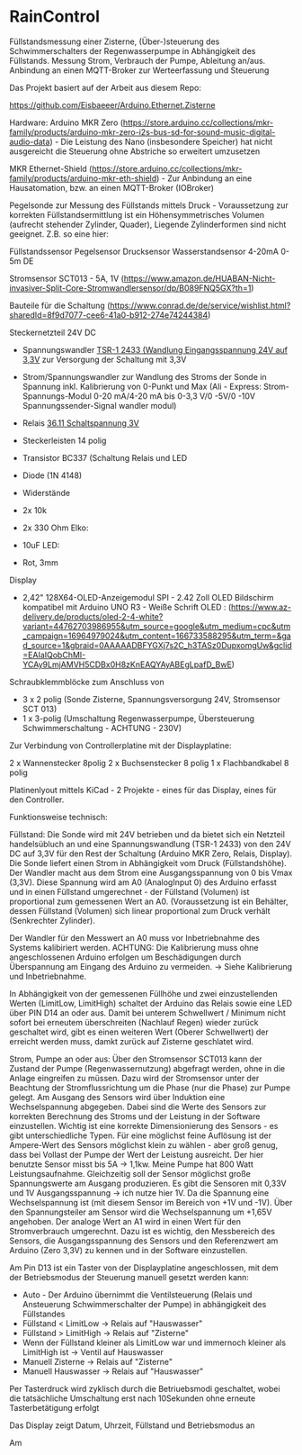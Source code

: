 # RainControl
Füllstandsmessung einer Zisterne, (Über-)steuerung des Schwimmerschalters der Regenwasserpumpe in Abhängigkeit des Füllstands. 
Messung Strom, Verbrauch der Pumpe, Ableitung an/aus. Anbindung an einen MQTT-Broker zur Werteerfassung und Steuerung

Das Projekt basiert auf der Arbeit aus diesem Repo:

https://github.com/Eisbaeeer/Arduino.Ethernet.Zisterne

Hardware:
  Arduino MKR Zero (https://store.arduino.cc/collections/mkr-family/products/arduino-mkr-zero-i2s-bus-sd-for-sound-music-digital-audio-data) - Die Leistung des Nano (insbesondere Speicher) hat nicht ausgereicht die Steuerung ohne Abstriche so erweitert umzusetzen
  
  MKR Ethernet-Shield (https://store.arduino.cc/collections/mkr-family/products/arduino-mkr-eth-shield) - Zur Anbindung an eine Hausatomation, bzw. an einen MQTT-Broker (IOBroker)
  
  Pegelsonde zur Messung des Füllstands mittels Druck - Voraussetzung zur korrekten Füllstandsermittlung ist ein Höhensymmetrisches Volumen (aufrecht stehender Zylinder, Quader), Liegende Zylinderformen sind nicht geeignet. Z.B. so eine hier:
  
  Füllstandssensor Pegelsensor Drucksensor Wasserstandsensor 4-20mA 0-5m DE
  
  Stromsensor SCT013 - 5A, 1V (https://www.amazon.de/HUABAN-Nicht-invasiver-Split-Core-Stromwandlersensor/dp/B089FNQ5GX?th=1)
  
  Bauteile für die Schaltung (https://www.conrad.de/de/service/wishlist.html?sharedId=8f9d7077-cee6-41a0-b912-274e74244384)
  
  Steckernetzteil 24V DC
  - Spannungswandler [TSR-1 2433 (Wandlung Eingangsspannung 24V auf 3,3V](https://www.conrad.de/de/p/tracopower-tsr-1-2433-dc-dc-wandler-print-24-v-dc-3-3-v-dc-1-a-75-w-anzahl-ausgaenge-1-x-inhalt-1-st-156671.html) zur Versorgung der Schaltung mit 3,3V
  - Strom/Spannungswandler zur Wandlung des Stroms der Sonde in Spannung inkl. Kalibrierung von 0-Punkt und Max (Ali - Express: Strom-Spannungs-Modul 0-20 mA/4-20 mA bis 0-3,3 V/0 -5V/0 -10V Spannungssender-Signal wandler modul)
  
  - Relais [36.11 Schaltspannung 3V](https://www.conrad.de/de/p/finder-36-11-9-003-4011-printrelais-3-v-dc-10-a-1-wechsler-1-st-3323202.html)
  - Steckerleisten 14 polig
  - Transistor BC337 (Schaltung Relais und LED
  - Diode (1N 4148)
  - Widerstände
  -   2x 10k
  -   2x 330 Ohm
  Elko:
  - 10uF
  LED:
  - Rot, 3mm
  
  Display
  - 2,42" 128X64-OLED-Anzeigemodul SPI - 2.42 Zoll OLED Bildschirm kompatibel mit Arduino UNO R3 - Weiße Schrift OLED :
  (https://www.az-delivery.de/products/oled-2-4-white?variant=44762703986955&utm_source=google&utm_medium=cpc&utm_campaign=16964979024&utm_content=166733588295&utm_term=&gad_source=1&gbraid=0AAAAADBFYGXj7s2C_h3TASz0DupxomgUw&gclid=EAIaIQobChMI-YCAy9LmjAMVH5CDBx0H8zKnEAQYAyABEgLpafD_BwE)
  
  Schraubklemmblöcke zum Anschluss von 
  - 3 x 2 polig (Sonde Zisterne, Spannungsversorgung 24V, Stromsensor SCT 013)
  - 1 x 3-polig (Umschaltung Regenwasserpumpe, Übersteuerung Schwimmerschaltung - ACHTUNG - 230V)
  
  Zur Verbindung von Controllerplatine mit der Displayplatine:
  
  2 x Wannenstecker 8polig
  2 x Buchsenstecker 8 polig 
  1 x Flachbandkabel 8 polig
  
  
Platinenlyout mittels KiCad - 2 Projekte - eines für das Display, eines für den Controller.

Funktionsweise technisch:

Füllstand:
  Die Sonde wird mit 24V betrieben und da bietet sich ein Netzteil handelsübluch an und eine Spannungswandlung (TSR-1 2433) von den 24V DC auf 3,3V für den Rest der Schaltung (Arduino MKR Zero, Relais, Display).
  Die Sonde liefert einen Strom in Abhängigkeit vom Druck (Füllstandshöhe). Der Wandler macht aus dem Strom eine Ausgangsspannung von 0 bis Vmax (3,3V).
  Diese Spannung wird am A0 (AnalogInput 0) des Arduino erfasst und in einen Füllstand umgerechnet - der Füllstand (Volumen) ist proportional zum gemessenen Wert an A0. (Voraussetzung ist ein Behälter, dessen Füllstand (Volumen) sich linear proportional zum Druck verhält (Senkrechter Zylinder).
  
  Der Wandler für den Messwert an A0 muss vor Inbetriebnahme des Systems kalibiriert werden.
  ACHTUNG: Die Kalibrierung muss ohne angeschlossenen Arduino erfolgen um Beschädigungen durch Überspannung am Eingang des Arduino zu vermeiden.
  -> Siehe Kalibrierung und Inbetriebnahme.
  
  In Abhängigkeit von der gemessenen Füllhöhe und zwei einzustellenden Werten (LimitLow, LimitHigh) schaltet der Arduino das Relais sowie eine LED über PIN D14 an oder aus. Damit bei unterem Schwellwert / Minimum nicht sofort bei erneutem überschreiten (Nachlauf Regen) wieder zurück geschaltet wird, gibt es einen weiteren Wert (Oberer Schwellwert) der erreicht werden muss, damkt zurück auf Zisterne geschlatet wird.

Strom, Pumpe an oder aus:
  Über den Stromsensor SCT013 kann der Zustand der Pumpe (Regenwassernutzung) abgefragt werden, ohne in die Anlage eingreifen zu müssen. Dazu wird der Stromsensor unter der Beachtung der Stromflussrichtung um die Phase (nur die Phase) zur Pumpe gelegt. Am Ausgang des Sensors wird über Induktion eine Wechselspannung abgegeben. Dabei sind die Werte des Sensors zur korrekten Berechnung des Stroms und der Leistung in der Software einzustellen. Wichtig ist eine korrekte Dimensionierung des Sensors - es gibt unterschiedliche Typen. Für eine möglichst feine Auflösung ist der Ampere-Wert des Sensors möglichst klein zu wählen - aber groß genug, dass bei Vollast der Pumpe der Wert der Leistung ausreicht. Der hier benutzte Sensor misst bis 5A -> 1,1kw. Meine Pumpe hat 800 Watt Leistungsaufnahme. Gleichzeitig soll der Sensor möglichst große Spannungswerte am Ausgang produzieren. Es gibt die Sensoren mit 0,33V und 1V Ausgangsspannung -> ich nutze hier 1V. Da die Spannung eine Wechselspannung ist (mit diesem Sensor im Bereich von +1V und -1V). Über den Spannungsteiler am Sensor wird die Wechselspannung um +1,65V angehoben. Der analoge Wert an A1 wird in einen Wert für den Stromverbrauch umgerechnt. Dazu ist es wichtig, den Messbereich des Sensors, die Ausgangsspannung des Sensors und den Referenzwert am Arduino (Zero 3,3V) zu kennen und in der Software einzustellen.

  Am Pin D13 ist ein Taster von der Displayplatine angeschlossen, mit dem der Betriebsmodus der Steuerung manuell gesetzt werden kann:
  - Auto - Der Arduino übernimmt die Ventilsteuerung (Relais und Ansteuerung Schwimmerschalter der Pumpe) in abhängigkeit des Füllstandes
  -   Füllstand < LimitLow -> Relais auf "Hauswasser"
  -   Füllstand > LimitHigh -> Relais auf "Zisterne"
  -   Wenn der Füllstand kleiner als LimitLow war und immernoch kleiner als LimitHigh ist -> Ventil auf Hauswasser
  - Manuell Zisterne -> Relais auf "Zisterne"
  - Manuell Hauswasser -> Relais auf "Hauswasser"

  Per Tasterdruck wird zyklisch durch die Betriuebsmodi geschaltet, wobei die tatsächliche Umschaltung erst nach 10Sekunden ohne erneute Tasterbetätigung erfolgt

Das Display zeigt Datum, Uhrzeit, Füllstand und Betriebsmodus an


Am 
